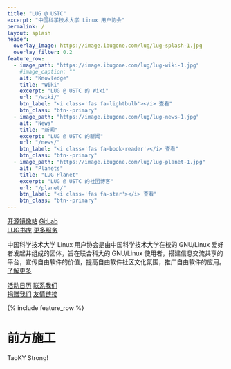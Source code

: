 ```yaml
---
title: "LUG @ USTC"
excerpt: "中国科学技术大学 Linux 用户协会"
permalink: /
layout: splash
header:
  overlay_image: https://image.ibugone.com/lug/lug-splash-1.jpg
  overlay_filter: 0.2
feature_row:
  - image_path: "https://image.ibugone.com/lug/lug-wiki-1.jpg"
    #image_caption: ""
    alt: "Knowledge"
    title: "Wiki"
    excerpt: "LUG @ USTC 的 Wiki"
    url: "/wiki/"
    btn_label: "<i class='fas fa-lightbulb'></i> 查看"
    btn_class: "btn--primary"
  - image_path: "https://image.ibugone.com/lug/lug-news-1.jpg"
    alt: "News"
    title: "新闻"
    excerpt: "LUG @ USTC 的新闻"
    url: "/news/"
    btn_label: "<i class='fas fa-book-reader'></i> 查看"
    btn_class: "btn--primary"
  - image_path: "https://image.ibugone.com/lug/lug-planet-1.jpg"
    alt: "Planets"
    title: "LUG Planet"
    excerpt: "LUG @ USTC 的社团博客"
    url: "/planet/"
    btn_label: "<i class='fas fa-star'></i> 查看"
    btn_class: "btn--primary"
---
```


<nav class="lug-nav">
  <div class="nav-left">
    <div class="link-group">
      <div class="link-group-row">
        <a href="https://mirrors.ustc.edu.cn/"><i class="fab fa-linux fa-5x" aria-hidden="true"></i><span>开源镜像站</span></a>
        <a href="https://git.lug.ustc.edu.cn/"><i class="fab fa-gitlab fa-5x" aria-hidden="true"></i><span>GitLab</span></a>
      </div>
      <div class="link-group-row">
        <a href="https://library.ustclug.org/"><i class="fas fa-book fa-5x" aria-hidden="true"></i><span>LUG书库</span></a>
        <a href="https://lug.ustc.edu.cn/wiki/lug/services/start"><i class="fas fa-chevron-circle-right fa-5x" aria-hidden="true"></i><span>更多服务</span></a>
      </div>
    </div>
  </div>
  <div class="nav-right">
    <div class="description">
      <p>中国科学技术大学 Linux 用户协会是由中国科学技术大学在校的 GNU/Linux 爱好者发起并组成的团体，旨在联合科大的 GNU/Linux 使用者，搭建信息交流共享的平台，宣传自由软件的价值，提高自由软件社区文化氛围，推广自由软件的应用。<br><a href="/wiki/intro">了解更多</a></p>
    </div>
    <div class="link-group">
      <div class="link-group-row">
        <a href="https://lug.ustc.edu.cn/wiki/lug/events/calendar"><i class="fas fa-calendar-alt fa-5x" aria-hidden="true"></i><span>活动日历</span></a>
        <a href="https://lug.ustc.edu.cn/wiki/lug/contact"><i class="fas fa-comments fa-5x" aria-hidden="true"></i><span>联系我们</span></a>
      </div>
      <div class="link-group-row">
        <a href="https://lug.ustc.edu.cn/wiki/lug/finance/donate"><i class="fas fa-thumbs-up fa-5x" aria-hidden="true"></i><span>捐赠我们</span></a>
        <a href="https://lug.ustc.edu.cn/wiki/lug/links"><i class="fas fa-link fa-5x" aria-hidden="true"></i><span>友情链接</span></a>
      </div>
    </div>
  </div>
</nav>

{% include feature_row %}

# 前方施工

TaoKY Strong!
